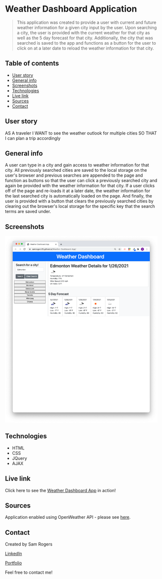 # Weather Dashboard Application
> This application was created to provide a user with current and future weather information for a given city input by the user. Upon searching a city, the user is provided with the current weather for that city as well as the 5 day forecast for that city. Additionally, the city that was searched is saved to the app and functions as a button for the user to click on at a later date to reload the weather information for that city.
 
## Table of contents
* [User story](#user-story)
* [General info](#general-info)
* [Screenshots](#screenshots)
* [Technologies](#technologies)
* [Live link](#live-link)
* [Sources](#sources)
* [Contact](#contact)

## User story
AS A traveler
I WANT to see the weather outlook for multiple cities
SO THAT I can plan a trip accordingly

## General info
A user can type in a city and gain access to weather information for that city. All previously searched cities are saved to the local storage on the user's browser and previous searches are appended to the page and function as buttons so that the user can click a previously searched city and again be provided with the weather information for that city. If a user clicks off of the page and re-loads it at a later date, the weather information for the last searched city is automatically loaded on the page. And finally, the user is provided with a button that clears the previously searched cities by clearing out the browser's local storage for the specific key that the search terms are saved under.

## Screenshots
![Weather-Dashboard-App](./assets/weather-dashboard-app-screenshot.png)

## Technologies
* HTML
* CSS
* JQuery
* AJAX

## Live link
Click here to see the [Weather Dashboard App](https://samrogers15.github.io/Weather-Dashboard-App/) in action!

## Sources
Application enabled using OpenWeather API - please see [here](https://openweathermap.org/).

## Contact
Created by Sam Rogers

[LinkedIn](https://www.linkedin.com/in/samuelerogers/)

[Portfolio](https://samrogers15.github.io/Current_Portfolio/index.html)

Feel free to contact me! 